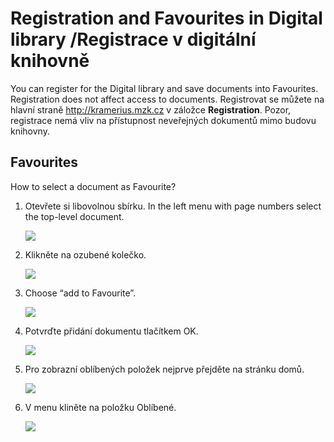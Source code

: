 # Registration and Favourites in Digital library /Registrace v digitální knihovně

You can register for the Digital library and save documents into Favourites. Registration does not affect access to documents.
Registrovat se můžete na hlavní straně <a href="http://kramerius.mzk.cz" target="_blank">http://kramerius.mzk.cz</a> v záložce **Registration**.
Pozor, registrace nemá vliv na přístupnost neveřejných dokumentů mimo budovu knihovny.

## Favourites
How to select a document as Favourite?

1. Otevřete si libovolnou sbírku. In the left menu with page numbers select the top-level document.

    ![](/images/help/registraceOblibene/step1.png)
 
2. Klikněte na ozubené kolečko.

    ![](/images/help/registraceOblibene/step2.png)
 
3. Choose “add to Favourite”.

    ![](/images/help/registraceOblibene/step3.png)
    
4. Potvrďte přidání dokumentu tlačítkem OK.

    ![](/images/help/registraceOblibene/step4.png)

5. Pro zobrazní oblíbených položek nejprve přejděte na stránku domů.

    ![](/images/help/registraceOblibene/step5.png)
    
6. V menu kliněte na položku Oblíbené. 

    ![](/images/help/registraceOblibene/step6.png)
